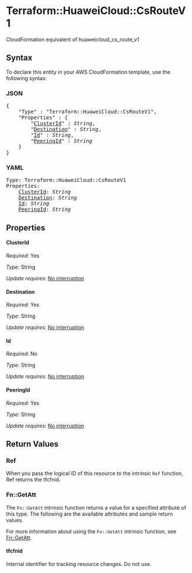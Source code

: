# Terraform::HuaweiCloud::CsRouteV1

CloudFormation equivalent of huaweicloud_cs_route_v1

## Syntax

To declare this entity in your AWS CloudFormation template, use the following syntax:

### JSON

<pre>
{
    "Type" : "Terraform::HuaweiCloud::CsRouteV1",
    "Properties" : {
        "<a href="#clusterid" title="ClusterId">ClusterId</a>" : <i>String</i>,
        "<a href="#destination" title="Destination">Destination</a>" : <i>String</i>,
        "<a href="#id" title="Id">Id</a>" : <i>String</i>,
        "<a href="#peeringid" title="PeeringId">PeeringId</a>" : <i>String</i>
    }
}
</pre>

### YAML

<pre>
Type: Terraform::HuaweiCloud::CsRouteV1
Properties:
    <a href="#clusterid" title="ClusterId">ClusterId</a>: <i>String</i>
    <a href="#destination" title="Destination">Destination</a>: <i>String</i>
    <a href="#id" title="Id">Id</a>: <i>String</i>
    <a href="#peeringid" title="PeeringId">PeeringId</a>: <i>String</i>
</pre>

## Properties

#### ClusterId

_Required_: Yes

_Type_: String

_Update requires_: [No interruption](https://docs.aws.amazon.com/AWSCloudFormation/latest/UserGuide/using-cfn-updating-stacks-update-behaviors.html#update-no-interrupt)

#### Destination

_Required_: Yes

_Type_: String

_Update requires_: [No interruption](https://docs.aws.amazon.com/AWSCloudFormation/latest/UserGuide/using-cfn-updating-stacks-update-behaviors.html#update-no-interrupt)

#### Id

_Required_: No

_Type_: String

_Update requires_: [No interruption](https://docs.aws.amazon.com/AWSCloudFormation/latest/UserGuide/using-cfn-updating-stacks-update-behaviors.html#update-no-interrupt)

#### PeeringId

_Required_: Yes

_Type_: String

_Update requires_: [No interruption](https://docs.aws.amazon.com/AWSCloudFormation/latest/UserGuide/using-cfn-updating-stacks-update-behaviors.html#update-no-interrupt)

## Return Values

### Ref

When you pass the logical ID of this resource to the intrinsic `Ref` function, Ref returns the tfcfnid.

### Fn::GetAtt

The `Fn::GetAtt` intrinsic function returns a value for a specified attribute of this type. The following are the available attributes and sample return values.

For more information about using the `Fn::GetAtt` intrinsic function, see [Fn::GetAtt](https://docs.aws.amazon.com/AWSCloudFormation/latest/UserGuide/intrinsic-function-reference-getatt.html).

#### tfcfnid

Internal identifier for tracking resource changes. Do not use.

